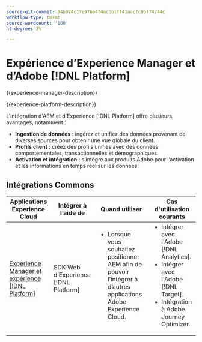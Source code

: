 ```yaml
---
source-git-commit: 94b074c17e976e4f4acbb1ff41aacfc9bf74744c
workflow-type: tm+mt
source-wordcount: '100'
ht-degree: 3%

---
```



# Expérience d’Experience Manager et d’Adobe [!DNL Platform]

{{experience-manager-description}}

{{experience-platform-description}}

L&#39;intégration d&#39;AEM et d&#39;Experience [!DNL Platform] offre plusieurs avantages, notamment :

+ **Ingestion de données** : ingérez et unifiez des données provenant de diverses sources pour obtenir une vue globale du client.
+ **Profils client** : créez des profils unifiés avec des données comportementales, transactionnelles et démographiques.
+ **Activation et intégration** : s’intègre aux produits Adobe pour l’activation et les informations en temps réel sur les données.

## Intégrations Commons

<table>
    <thead>
        <tr>
            <th>Applications Experience Cloud</th>
            <th>Intégrer à l’aide de</th>
            <th>Quand utiliser</th>
            <th>Cas d'utilisation courants</th>
        </tr>
    </thead>
    <tbody>
        <tr>
            <td><a href="https://experienceleague.adobe.com/docs/experience-manager-learn/sites/integrations/experience-platform/web-sdk.html" target="_blank" rel="noreferrer">Experience Manager et expérience [!DNL Platform]</a></td>
            <td>SDK Web d’Experience [!DNL Platform]</td>
            <td>
                <ul style="margin-top: 0;">
                    <li>Lorsque vous souhaitez positionner AEM afin de pouvoir l’intégrer à d’autres applications Adobe Experience Cloud.</li>
                </ul>
            </td>
            <td>
                <ul style="margin-top: 0;">
                  <li>Intégrer avec l'Adobe [!DNL Analytics].</li>
                  <li>Intégrer avec l'Adobe [!DNL Target].</li>
                  <li>Intégration à Adobe Journey Optimizer.</li>
                </ul>
            </td>
        </tr>        
    </tbody>          
</table>
